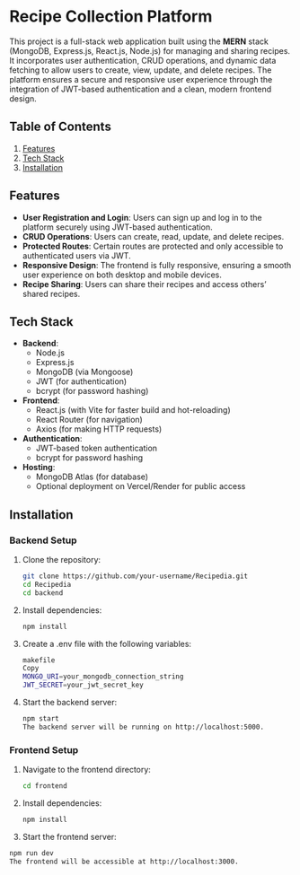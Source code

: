 # Recipe Collection Platform

This project is a full-stack web application built using the **MERN** stack (MongoDB, Express.js, React.js, Node.js) for managing and sharing recipes. It incorporates user authentication, CRUD operations, and dynamic data fetching to allow users to create, view, update, and delete recipes. The platform ensures a secure and responsive user experience through the integration of JWT-based authentication and a clean, modern frontend design.

## Table of Contents
1. [Features](#features)
2. [Tech Stack](#tech-stack)
3. [Installation](#installation)

## Features
- **User Registration and Login**: Users can sign up and log in to the platform securely using JWT-based authentication.
- **CRUD Operations**: Users can create, read, update, and delete recipes.
- **Protected Routes**: Certain routes are protected and only accessible to authenticated users via JWT.
- **Responsive Design**: The frontend is fully responsive, ensuring a smooth user experience on both desktop and mobile devices.
- **Recipe Sharing**: Users can share their recipes and access others’ shared recipes.

## Tech Stack
- **Backend**: 
  - Node.js
  - Express.js
  - MongoDB (via Mongoose)
  - JWT (for authentication)
  - bcrypt (for password hashing)
- **Frontend**: 
  - React.js (with Vite for faster build and hot-reloading)
  - React Router (for navigation)
  - Axios (for making HTTP requests)
- **Authentication**: 
  - JWT-based token authentication
  - bcrypt for password hashing
- **Hosting**: 
  - MongoDB Atlas (for database)
  - Optional deployment on Vercel/Render for public access

## Installation

### Backend Setup
1. Clone the repository:
   ```bash
   git clone https://github.com/your-username/Recipedia.git
   cd Recipedia
   cd backend

2. Install dependencies:
    ```bash
    npm install

3. Create a .env file with the following variables:
     ```bash
    makefile
    Copy
    MONGO_URI=your_mongodb_connection_string
    JWT_SECRET=your_jwt_secret_key
  
4. Start the backend server:
    ```bash
    npm start
    The backend server will be running on http://localhost:5000.


### Frontend Setup

1. Navigate to the frontend directory:
    ```bash
    cd frontend

2. Install dependencies:
   ```bash
   npm install

3. Start the frontend server:
 ```bash
 npm run dev
 The frontend will be accessible at http://localhost:3000.
